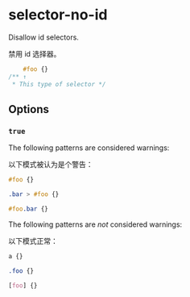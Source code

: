# selector-no-id

Disallow id selectors.

禁用 id 选择器。

```css
    #foo {}
/** ↑
 * This type of selector */
```

## Options

### `true`

The following patterns are considered warnings:

以下模式被认为是个警告：

```css
#foo {}
```

```css
.bar > #foo {}
```

```css
#foo.bar {}
```

The following patterns are *not* considered warnings:

以下模式正常：

```css
a {}
```

```css
.foo {}
```

```css
[foo] {}
```
